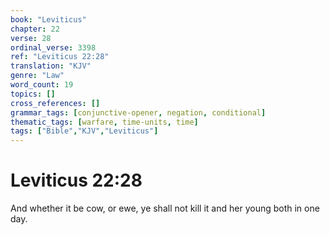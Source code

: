 ```yaml
---
book: "Leviticus"
chapter: 22
verse: 28
ordinal_verse: 3398
ref: "Leviticus 22:28"
translation: "KJV"
genre: "Law"
word_count: 19
topics: []
cross_references: []
grammar_tags: [conjunctive-opener, negation, conditional]
thematic_tags: [warfare, time-units, time]
tags: ["Bible","KJV","Leviticus"]
---
```


# Leviticus 22:28

And whether it be cow, or ewe, ye shall not kill it and her young both in one day.
